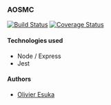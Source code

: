 ### AOSMC

[![Build Status](https://travis-ci.com/oesukam/aosmc-backend.svg?branch=develop)](https://travis-ci.com/oesukam/aosmc-backend)
[![Coverage Status](https://coveralls.io/repos/github/oesukam/aosmc-backend/badge.svg?branch=develop)](https://coveralls.io/github/oesukam/aosmc-backend?branch=develop)

#### Technologies used
- Node / Express
- Jest

#### Authors
- [Olivier Esuka](https://github.com/oesukam)
